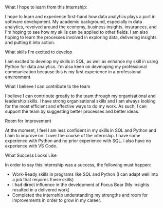 What I hope to learn from this internship:

I hope to learn and experience first-hand how data analytics plays a part in software development. My academic background, especially in data analytics, revolved around the economy, business insights, insurances, and I'm hoping to see how my skills can be applied to other fields. I am also hoping to learn the processes involved in exploring data, delivering insights and putting it into action. 

What skills I'm excited to develop

I am excited to develop my skills in SQL, as well as enhance my skill in using Python for data analytics. I'm also keen on developing my professional communication because this is my first experience in a professional environment. 

What I believe I can contribute to the team

I believe I can contribute greatly to the team through my organisational and leadership skills. I have strong organisational skills and I am always looking for the most efficient and effective ways to do my work. As such, I can support the team by suggesting better processes and better ideas. 

Room for Improvement

At the moment, I feel I am less confident in my skills in SQL and Python and I aim to improve on it over the course of the internship. I have some experience with Python and no prior experience with SQL. I also have no experience with VS Code. 

What Success Looks Like

In order to say this internship was a success, the following must happen:
- Work-Ready skills in programs like SQL and Python (I can adapt well into a job that requires these skills)
- I had direct influence in the development of Focus Bear (My insights resulted in a delivered work)
- Completed the internship understanding my strengths and room for improvements in order to grow in my career.
